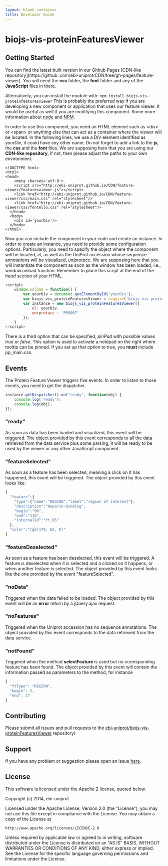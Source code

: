 ```yaml
---
layout: blank_container
title: Developer Guide
---
```


# biojs-vis-proteinFeaturesViewer

## Getting Started
You can find the latest built version in our Github Pages [CDN-like repository](https://github
.com/ebi-uniprot/CDN/tree/gh-pages/feature-viewer). You will need the **css** folder, the **font** folder and any of the **JavaScript** files in there.

Alternatively, you can install the module with: 
`npm install biojs-vis-proteinfeaturesviewer`
This is probably the preferred way if you are developing a new component or application that uses our feature viewer. It would be useful as well if you are modifying this component. Some more information about [node](https://nodejs.org/en/) and [NPM](https://www.npmjs.com/). 
 
In order to use this component, you need an HTML element such as <div\> or <span\> or anything else that can act as a container where the viewer will be located. In the following lines, we use a DIV element identified as *yourDiv*, it could have any other name. Do not forget to add a link to the **js**, the **css** and the **font** files. We are supposing here that you are using our **CDN-like repository**, if not, then please adjust the paths to your own environment.

```
<!DOCTYPE html>
<html>
<head>
    <meta charset='utf-8'>
    <script src="http://ebi-uniprot.github.io/CDN/feature-viewer/featuresviewer.js"></script>
    <link href="http://ebi-uniprot.github.io/CDN/feature-viewer/css/main.css" rel="stylesheet"/>
    <link href="http://ebi-uniprot.github.io/CDN/feature-viewer/css/fontello.css" rel="stylesheet"/>    
  </head>
  <body>
    <div id='yourDiv'/>
  </body>
</html>
```

Now you can include the component in your code and create an instance. In order to create an instance, you need to provide some configuration options. Particularly, you need to specify the object where the component will be located, *el*, as well as the UniProt accession whose sequence annotations will be visualized, *uniprotacc*. We are supposing here that you will instantiate the component as soon as the window has been loaded, i.e., window.onload function. Remember to place this script at the end of the *head* section of your HTML. 

```javascript
<script>
    window.onload = function() {
        var yourDiv = document.getElementById('yourDiv');
        var biojs_vis_proteinFeaturesViewer = require('biojs-vis-proteinfeaturesviewer');
        var instance = new biojs_vis_proteinFeaturesViewer({
            el: yourDiv,
            uniprotacc : 'P05067'
        });
    }
</script>
```

There is a third option that can be specified, *pinPad* with possible values *true* or *false*. This option is used to activate a notepad on the right where tooltip can be pinned. If you set up that option to true, you **must** include pp_main.css.

## Events
The Protein Feature Viewer triggers five events. In order to listen to those events, you need to get the dispatcher.

```javascript
instance.getDispatcher().on("ready", function(obj) {
    console.log('ready');
    console.log(obj);
});
``` 

### "ready"
As soon as data has been loaded and visualized, this event will be triggered. The object provided by this event corresponds to all the data retrieved from the data service plus some parsing, it will be ready to be used by the viewer or any other JavaScript component. 

### "featureSelected"
As soon as a feature has been selected, meaning a click on it has happened, this event will be triggered. The object provided by this event looks like:

```javascript
{
  "feature":{
    "type":{"name":"REGION","label":"region of interest"},
    "description":"Heparin-binding",
    "begin":"96",
    "end":"110",
    "internalId":"ft_65"
  },
  "color":"rgb(179, 62, 0)"
}
```

### "featureDeselected"
As soon as a feature has been deselected, this event will be triggered. A feature is deselected when it is selected and a clicked on it happens, or when another feature is selected. The object provided by this event looks like the one provided by the event "featureSelected".

### "noData"
Triggered when the data failed to be loaded. The object provided by this event will be an **error** return by a jQuery.ajax request.

### "noFeatures"
Triggered when the Uniprot accession has no sequence annotations. The object provided by this event corresponds to the data retrieved from the data service.

### "notFound"
Triggered when the method **selectFeature** is used but no corresponding feature has been found. The object provided by this event will contain the information passed as parameters to the method, for instance

```javascript
{
  "ftType": "REGION",
  "begin": 5,
  "end": 27
}
```

## Contributing
Please submit all issues and pull requests to the [ebi-uniprot/biojs-vis-proteinFeaturesViewer](http://github.com/ebi-uniprot/biojs-vis-proteinFeaturesViewer) repository!

## Support
If you have any problem or suggestion please open an issue [here](https://github.com/ebi-uniprot/biojs-vis-proteinFeaturesViewer/issues).

## License 
This software is licensed under the Apache 2 license, quoted below.

Copyright (c) 2014, ebi-uniprot

Licensed under the Apache License, Version 2.0 (the "License"); you may not
use this file except in compliance with the License. You may obtain a copy of
the License at

    http://www.apache.org/licenses/LICENSE-2.0

Unless required by applicable law or agreed to in writing, software
distributed under the License is distributed on an "AS IS" BASIS, WITHOUT
WARRANTIES OR CONDITIONS OF ANY KIND, either express or implied. See the
License for the specific language governing permissions and limitations under
the License.
